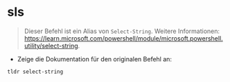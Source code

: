 # sls

> Dieser Befehl ist ein Alias von `Select-String`.
> Weitere Informationen: <https://learn.microsoft.com/powershell/module/microsoft.powershell.utility/select-string>.

- Zeige die Dokumentation für den originalen Befehl an:

`tldr select-string`
